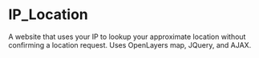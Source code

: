 # IP_Location
A website that uses your IP to lookup your approximate location without confirming a location request.
Uses OpenLayers map, JQuery, and AJAX.
